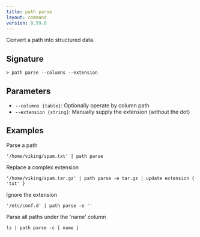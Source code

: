 ```yaml
---
title: path parse
layout: command
version: 0.59.0
---
```


Convert a path into structured data.

## Signature

```> path parse --columns --extension```

## Parameters

 -  `--columns {table}`: Optionally operate by column path
 -  `--extension {string}`: Manually supply the extension (without the dot)

## Examples

Parse a path
```shell
'/home/viking/spam.txt' | path parse
```

Replace a complex extension
```shell
'/home/viking/spam.tar.gz' | path parse -e tar.gz | update extension { 'txt' }
```

Ignore the extension
```shell
'/etc/conf.d' | path parse -e ''
```

Parse all paths under the 'name' column
```shell
ls | path parse -c [ name ]
```

